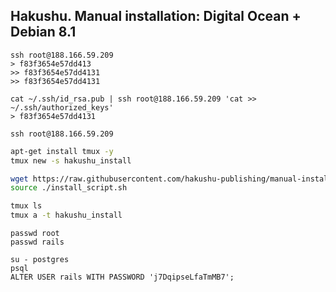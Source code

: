 ## Hakushu. Manual installation: Digital Ocean + Debian 8.1

```
ssh root@188.166.59.209
> f83f3654e57dd413
>> f83f3654e57dd4131
>> f83f3654e57dd4131

cat ~/.ssh/id_rsa.pub | ssh root@188.166.59.209 'cat >> ~/.ssh/authorized_keys'
> f83f3654e57dd4131

ssh root@188.166.59.209
```

```sh
apt-get install tmux -y
tmux new -s hakushu_install

wget https://raw.githubusercontent.com/hakushu-publishing/manual-installation-do-debian8/master/install_script.sh
source ./install_script.sh
```

```sh
tmux ls
tmux a -t hakushu_install
```

```
passwd root
passwd rails

su - postgres
psql
ALTER USER rails WITH PASSWORD 'j7DqipseLfaTmMB7';


```
